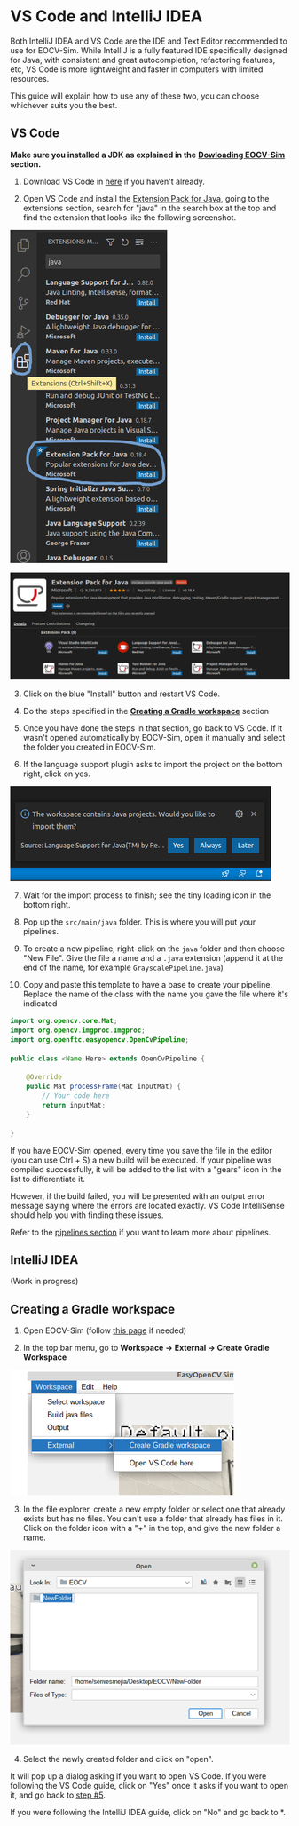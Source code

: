 # VS Code and IntelliJ IDEA

Both IntelliJ IDEA and VS Code are the IDE and Text Editor recommended to use for EOCV-Sim. While IntelliJ is a fully featured IDE specifically designed for Java, with consistent and great autocompletion, refactoring features, etc, VS Code is more lightweight and faster in computers with limited resources.

This guide will explain how to use any of these two, you can choose whichever suits you the best.

## VS Code

**Make sure you installed a JDK as explained in the** [**Dowloading EOCV-Sim**](../basics/downloading-eocv-sim.md) **section.**

1. Download VS Code in [here](https://code.visualstudio.com) if you haven't already.

2. Open VS Code and install the [Extension Pack for Java](https://marketplace.visualstudio.com/items?itemName=vscjava.vscode-java-pack), going to the extensions section, search for "java" in the search box at the top and find the extension that looks like the following screenshot.

![](../.gitbook/assets/extension-tab.png)

![](../.gitbook/assets/java-extension-pack.png)

3. Click on the blue "Install" button and restart VS Code.

4. Do the steps specified in the [**Creating a Gradle workspace**](vscode-and-intellij.md#creating-a-gradle-workspace) section

5. Once you have done the steps in that section, go back to VS Code. If it wasn't opened automatically by EOCV-Sim, open it manually and select the folder you created in EOCV-Sim.

6. If the language support plugin asks to import the project on the bottom right, click on yes.

![](../.gitbook/assets/screenshot_vscode_javaproject.png)

7. Wait for the import process to finish; see the tiny loading icon in the bottom right.

8. Pop up the `src/main/java` folder. This is where you will put your pipelines.

9. To create a new pipeline, right-click on the `java` folder and then choose "New File". Give the file a name and a `.java` extension \(append it at the end of the name, for example `GrayscalePipeline.java`\)

10. Copy and paste this template to have a base to create your pipeline. Replace the name of the class with the name you gave the file where it's indicated

```java
import org.opencv.core.Mat;
import org.opencv.imgproc.Imgproc;
import org.openftc.easyopencv.OpenCvPipeline;

public class <Name Here> extends OpenCvPipeline {

    @Override
    public Mat processFrame(Mat inputMat) {
        // Your code here
        return inputMat;
    }
    
}
```

If you have EOCV-Sim opened, every time you save the file in the editor \(you can use Ctrl + S\) a new build will be executed. If your pipeline was compiled successfully, it will be added to the list with a "gears" icon in the list to differentiate it.

However, if the build failed, you will be presented with an output error message saying where the errors are located exactly. VS Code IntelliSense should help you with finding these issues.

Refer to the [pipelines section](../pipelines.md) if you want to learn more about pipelines.

## IntelliJ IDEA

\(Work in progress\)

## Creating a Gradle workspace

1. Open EOCV-Sim \(follow [this page](../basics/downloading-eocv-sim.md#running-eocv-sim) if needed\)

2. In the top bar menu, go to **Workspace -&gt; External -&gt; Create Gradle Workspace**

![](../.gitbook/assets/create-gradle-workspace.png)

3. In the file explorer, create a new empty folder or select one that already exists but has no files. You can't use a folder that already has files in it. Click on the folder icon with a "+" in the top, and give the new folder a name.

![](../.gitbook/assets/create-folder-screenshot.png)

4. Select the newly created folder and click on "open". 

It will pop up a dialog asking if you want to open VS Code. If you were following the VS Code guide, click on "Yes" once it asks if you want to open it, and go back to [step \#5](vscode-and-intellij.md#vs-code). 

If you were following the IntelliJ IDEA guide, click on "No" and go back to \*.

